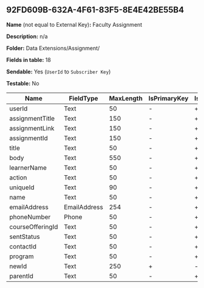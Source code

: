 ## 92FD609B-632A-4F61-83F5-8E4E42BE55B4

**Name** (not equal to External Key)**:** Faculty Assignment

**Description:** n/a

**Folder:** Data Extensions/Assignment/

**Fields in table:** 18

**Sendable:** Yes (`UserId` to `Subscriber Key`)

**Testable:** No

| Name | FieldType | MaxLength | IsPrimaryKey | IsNullable | DefaultValue |
| --- | --- | --- | --- | --- | --- |
| userId | Text | 50 | - | + |  |
| assignmentTitle | Text | 150 | - | + |  |
| assignmentLink | Text | 150 | - | + |  |
| assignmentId | Text | 150 | - | + |  |
| title | Text | 50 | - | + |  |
| body | Text | 550 | - | + |  |
| learnerName | Text | 50 | - | + |  |
| action | Text | 50 | - | + |  |
| uniqueId | Text | 90 | - | + |  |
| name | Text | 50 | - | + |  |
| emailAddress | EmailAddress | 254 | - | + |  |
| phoneNumber | Phone | 50 | - | + |  |
| courseOfferingId | Text | 50 | - | + |  |
| sentStatus | Text | 50 | - | + | False |
| contactId | Text | 50 | - | + |  |
| program | Text | 50 | - | + |  |
| newId | Text | 250 | + | - |  |
| parentId | Text | 50 | - | + |  |
